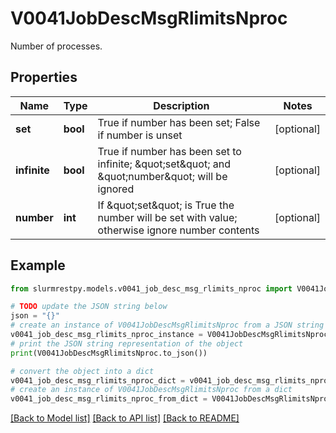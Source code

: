 # V0041JobDescMsgRlimitsNproc

Number of processes.

## Properties

Name | Type | Description | Notes
------------ | ------------- | ------------- | -------------
**set** | **bool** | True if number has been set; False if number is unset | [optional]
**infinite** | **bool** | True if number has been set to infinite; \&quot;set\&quot; and \&quot;number\&quot; will be ignored | [optional]
**number** | **int** | If \&quot;set\&quot; is True the number will be set with value; otherwise ignore number contents | [optional]

## Example

```python
from slurmrestpy.models.v0041_job_desc_msg_rlimits_nproc import V0041JobDescMsgRlimitsNproc

# TODO update the JSON string below
json = "{}"
# create an instance of V0041JobDescMsgRlimitsNproc from a JSON string
v0041_job_desc_msg_rlimits_nproc_instance = V0041JobDescMsgRlimitsNproc.from_json(json)
# print the JSON string representation of the object
print(V0041JobDescMsgRlimitsNproc.to_json())

# convert the object into a dict
v0041_job_desc_msg_rlimits_nproc_dict = v0041_job_desc_msg_rlimits_nproc_instance.to_dict()
# create an instance of V0041JobDescMsgRlimitsNproc from a dict
v0041_job_desc_msg_rlimits_nproc_from_dict = V0041JobDescMsgRlimitsNproc.from_dict(v0041_job_desc_msg_rlimits_nproc_dict)
```
[[Back to Model list]](../README.md#documentation-for-models) [[Back to API list]](../README.md#documentation-for-api-endpoints) [[Back to README]](../README.md)


